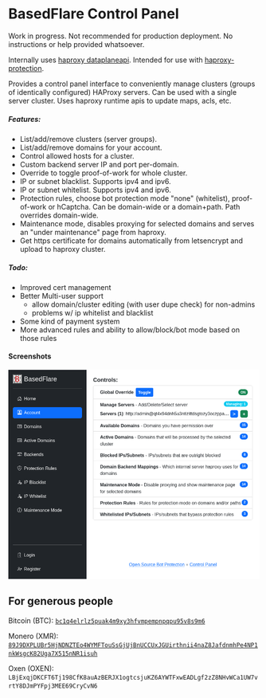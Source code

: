 # BasedFlare Control Panel

Work in progress. Not recommended for production deployment. No instructions or help provided whatsoever.

Internally uses [haproxy dataplaneapi](https://github.com/haproxytech/dataplaneapi/).
Intended for use with [haproxy-protection](https://gitgud.io/fatchan/haproxy-protection).

Provides a control panel interface to conveniently manage clusters (groups of identically configured) HAProxy servers. Can be used with a single server cluster. Uses haproxy runtime apis to update maps, acls, etc.

##### Features:
- List/add/remove clusters (server groups).
- List/add/remove domains for your account.
- Control allowed hosts for a cluster.
- Custom backend server IP and port per-domain.
- Override to toggle proof-of-work for whole cluster.
- IP or subnet blacklist. Supports ipv4 and ipv6.
- IP or subnet whitelist. Supports ipv4 and ipv6.
- Protection rules, choose bot protection mode "none" (whitelist), proof-of-work or hCaptcha. Can be domain-wide or a domain+path. Path overrides domain-wide.
- Maintenance mode, disables proxying for selected domains and serves an "under maintenance" page from haproxy.
- Get https certificate for domains automatically from letsencrypt and upload to haproxy cluster.

##### Todo:
- Improved cert management
- Better Multi-user support
  - allow domain/cluster editing (with user dupe check) for non-admins
  - problems w/ ip whitelist and blacklist
- Some kind of payment system
- More advanced rules and ability to allow/block/bot mode based on those rules

#### Screenshots

![screenshot](img/screenshot.png "account page")

## For generous people

Bitcoin (BTC): [`bc1q4elrlz5puak4m9xy3hfvmpempnpqpu95v8s9m6`](bitcoin:bc1q4elrlz5puak4m9xy3hfvmpempnpqpu95v8s9m6)

Monero (XMR): [`89J9DXPLUBr5HjNDNZTEo4WYMFTouSsGjUjBnUCCUxJGUirthnii4naZ8JafdnmhPe4NP1nkWsgcK82Uga7X515nNR1isuh`](monero:89J9DXPLUBr5HjNDNZTEo4WYMFTouSsGjUjBnUCCUxJGUirthnii4naZ8JafdnmhPe4NP1nkWsgcK82Uga7X515nNR1isuh)

Oxen (OXEN): `LBjExqjDKCFT6Tj198CfK8auAzBERJX1ogtcsjuKZ6AYWTFxwEADLgf2zZ8NHvWCa1UW7vrtY8DJmPYFpj3MEE69CryCvN6`
